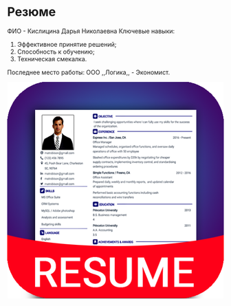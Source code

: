 # Резюме
ФИО - Кислицина Дарья Николаевна
Ключевые навыки: 
1) Эффективное принятие решений;
2) Способность к обучению;
3) Техническая смекалка.

Последнее место работы:
ООО ,,Логика,, - Экономист.

![](img/1.jpg)
